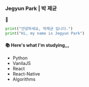 ### Jegyun Park | 박 제균

🙋

```python
print("안녕하세요, 박제균 입니다.")
print("Hi, my name is Jegyun Park")
```

#### 📚 Here's what I'm studying,,,

- Python 
- VanilaJS 
- React 
- React-Native 
- Algorithms

